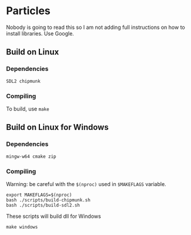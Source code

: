 # Particles
Nobody is going to read this so I am not adding full instructions on how to install libraries. Use Google.
## Build on Linux
### Dependencies
`
SDL2
chipmunk
`
### Compiling
To build, use `make`
## Build on Linux for Windows
### Dependencies
`
mingw-w64
cmake
zip
`
### Compiling
Warning: be careful with the `$(nproc)` used in `$MAKEFLAGS` variable.
```shell
export MAKEFLAGS=$(nproc)
bash ./scripts/build-chipmunk.sh
bash ./scripts/build-sdl2.sh
```
These scripts will build dll for Windows
```
make windows
```
